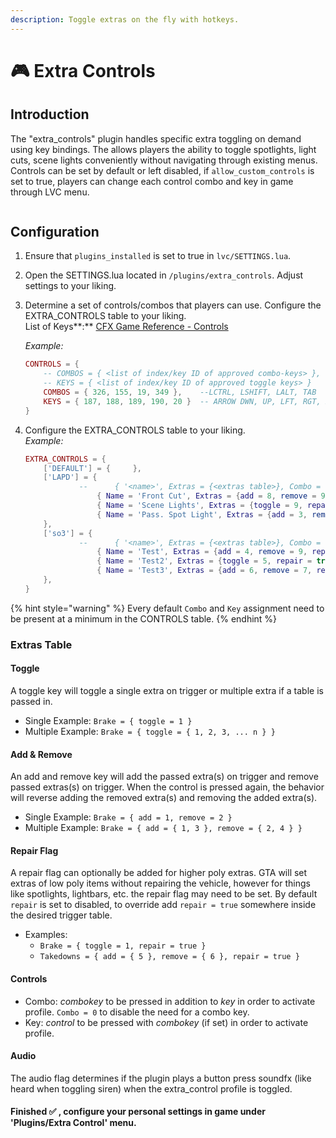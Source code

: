 ```yaml
---
description: Toggle extras on the fly with hotkeys.
---
```


# 🎮 Extra Controls

## Introduction

The "extra\_controls" plugin handles specific extra toggling on demand using key bindings. The allows players the ability to toggle spotlights, light cuts, scene lights conveniently without navigating through existing menus. Controls can be set by default or left disabled, if `allow_custom_controls` is set to true, players can change each control combo and key in game through LVC menu.

<figure><img src="https://camo.githubusercontent.com/7fcb8ee3d541d0287bd197a9724976b482db5083de3260cddecd07ec07e8f71b/68747470733a2f2f692e6779617a6f2e636f6d2f32613235336232383539376631373033336364653633656338643937336165332e6a7067" alt=""><figcaption></figcaption></figure>

## Configuration

1. Ensure that `plugins_installed` is set to true in `lvc/SETTINGS.lua`.
2. Open the SETTINGS.lua located in `/plugins/extra_controls`. Adjust settings to your liking.
3.  Determine a set of controls/combos that players can use. Configure the EXTRA\_CONTROLS table to your liking.\
    List of Keys**:** [CFX Game Reference - Controls](https://docs.fivem.net/docs/game-references/controls/)

    _Example:_

    ```lua
    CONTROLS = {
    	-- COMBOS = { <list of index/key ID of approved combo-keys> }, 
    	-- KEYS = { <list of index/key ID of approved toggle keys> }
    	COMBOS = { 326, 155, 19, 349 },    --LCTRL, LSHIFT, LALT, TAB
    	KEYS = { 187, 188, 189, 190, 20 }  -- ARROW DWN, UP, LFT, RGT, Z
    }
    ```
4.  Configure the EXTRA\_CONTROLS table to your liking. \
    _Example:_

    ```lua
    EXTRA_CONTROLS = {
    	['DEFAULT'] = { 	},	
    	['LAPD'] = { 
    			--  	{ '<name>', Extras = {<extras table>}, Combo = <default combo>, Key = <default key>, (opt.) Audio = < button soundFX> }
    				{ Name = 'Front Cut', Extras = {add = 8, remove = 9, repair = true}, Combo = 155, Key = 20, Audio = true }, 
    				{ Name = 'Scene Lights', Extras = {toggle = 9, repair = true}, Combo = 349, Key = 20, Audio = true }, 
    				{ Name = 'Pass. Spot Light', Extras = {add = 3, remove = 4, repair = true}, Combo = 326, Key = 20, Audio = false }, 
    	},	
    	['so3'] = { 
    			--  	{ '<name>', Extras = {<extras table>}, Combo = <default combo>, Key = <default key>, (opt.) Audio = < button soundFX> }
    				{ Name = 'Test', Extras = {add = 4, remove = 9, repair = true}, Combo = 155, Key = 20, Audio = true }, 
    				{ Name = 'Test2', Extras = {toggle = 5, repair = true}, Combo = 349, Key = 20, Audio = true }, 
    				{ Name = 'Test3', Extras = {add = 6, remove = 7, repair = true}, Combo = 326, Key = 20, Audio = false }, 
    	},
    }
    ```

{% hint style="warning" %}
Every default `Combo` and `Key` assignment need to be present at a minimum in the CONTROLS table.
{% endhint %}

### Extras Table

#### **Toggle**

A toggle key will toggle a single extra on trigger or multiple extra if a table is passed in.

* Single Example: `Brake = { toggle = 1 }`
* Multiple Example: `Brake = { toggle = { 1, 2, 3, ... n } }`

#### **Add & Remove**

An add and remove key will add the passed extra(s) on trigger and remove passed extras(s) on trigger. When the control is pressed again, the behavior will reverse adding the removed extra(s) and removing the added extra(s).

* Single Example: `Brake = { add = 1, remove = 2 }`
* Multiple Example: `Brake = { add = { 1, 3 }, remove = { 2, 4 } }`

#### **Repair Flag**

A repair flag can optionally be added for higher poly extras. GTA will set extras of low poly items without repairing the vehicle, however for things like spotlights, lightbars, etc. the repair flag may need to be set. By default `repair` is set to disabled, to override add `repair = true` somewhere inside the desired trigger table.

* Examples:
  * `Brake = { toggle = 1, repair = true }`
  * `Takedowns = { add = { 5 }, remove = { 6 }, repair = true }`

#### Controls

* Combo: _combokey_ to be pressed in addition to _key_ in order to activate profile. `Combo = 0` to disable the need for a combo key.
* Key: _control_ to be pressed with _combokey_ (if set) in order to activate profile.

#### Audio

The audio flag determines if the plugin plays a button press soundfx (like heard when toggling siren) when the extra\_control profile is toggled.

#### Finished ✅ , configure your personal settings in game under 'Plugins/Extra Control' menu.
